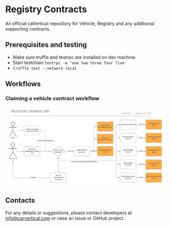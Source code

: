 # Registry Contracts

An official caVertical repository for Vehicle, Registry and any additional supporting contracts. 


## Prerequisites and testing

* Make sure truffle and testrpc are installed on dev machine
* Start testchain `testrpc -m "one two three four five`
* `truffle test --network local`


## Workflows

### Claiming a vehicle contract workflow
![Claiming Vehicle Contract](./static/diagrams/workflow-claiming-vehicle-contract.jpeg)


## Contacts

For any details or suggestions, please contact developers at [info@carvertical.com](mailto:info@carvertical.com) or raise an issue or GitHub project.